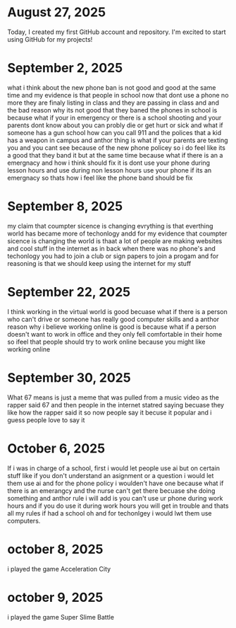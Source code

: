# August 27, 2025
Today, I created my first GitHub account and repository. I'm excited to start using GitHub for my projects!

# September 2, 2025
what i think about the new phone ban is not good and good at the same time and my evidence is that people in school now that dont use a phone no more they are finaly listing in class and they are passing in class and and the bad reason why its not good that they baned the phones in school is because what if your in emergency or there is a school shooting and your parents dont know about you can probly die or get hurt or sick and what if someone has a gun school how can you call 911 and the polices that a kid has a weapon in campus and anthor thing is what if your parents are texting you and you cant see because of the new phone policey  so i do feel like its a good that they band it but at the same time because what if there is an a emergnacy and how i think should fix it is dont use your phone during lesson hours and use during non lesson hours use your phone if its an emergnacy so thats how i feel like the phone band should be fix

# September 8, 2025
my claim that coumpter sicence is changing evrything is that everthing world has became more of techonlogy andd for my evidence that coumpter sicence is changing the world is thaat a lot of people are making websites and cool stuff in the internet as in back when there was no phone's and techonlogy you had to join a club or sign papers to join a progam and for reasoning is that we should keep using the internet for my stuff

# September 22, 2025
I think working in the virtual world is good becuase what if there is a person who can't drive or someone has really good computer skills and a anthor reason why i believe working online is good is because what if a person doesn't want to work in  office and they only fell comfortable in their home so ifeel that people should try to work online because you might like working online

# September 30, 2025
What 67 means is just a meme that was pulled from a music video as the rapper said 67 and then people in the internet statred saying becuase they like how the rapper said it so now people say it becuse it popular and i guess people love to say it

# October 6, 2025
If i was in charge of a school, first i would let people use ai but on certain stuff like if you don't understand an asignment or a question i would let them use ai and for the phone policy i woulden't have one because what if there is an emerangcy and the nurse can't get there becuase she doing something and anthor rule i will add is you can't use ur phone during work hours and if you do use it during work hours you will get in trouble and thats all my rules if had a school oh and for techonlgey i would lwt them use computers.

# october 8, 2025
i played the game Acceleration City

# october 9, 2025
i played the game Super Slime Battle
